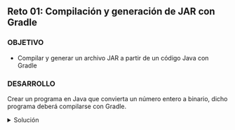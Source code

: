 ## Reto 01: Compilación y generación de JAR con Gradle

### OBJETIVO

- Compilar y generar un archivo JAR a partir de un código Java con Gradle

### DESARROLLO

Crear un programa en Java que convierta un número entero a binario, dicho programa deberá compilarse con Gradle.

<details>
  <summary>Solución</summary>

  Afortunadamente Java cuenta con un método estático en la clase Integer que convierte un número entero en binario:

  ```java
  public class IntegerToBinary {
    public static void main(String [] args) {
      int number = 20;

      String binary = Integer.toBinaryString(number);

      System.out.println("El número entero " + number + " en binario es: " + binary);
    }
  }
  ```

  Por último, basados en el Ejemplo 02 y 03 podemos crear el siguiente archivo de Gradle:

  ```groovy
  plugins {
    id 'java'
  }

  jar {
    manifest {
      attributes 'Main-Class': 'IntegerToBinary'
    }
  }
  ```

  Así al ejecutar el comando `gradle build` generará el JAR correspondiente.
</details>